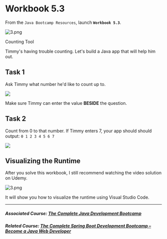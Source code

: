 # Workbook 5.3

From the `Java Bootcamp Resources`, launch **`Workbook 5.3`**.

![3.png](https://firebasestorage.googleapis.com/v0/b/learnthepart-75aed.appspot.com/o/images%2F55c46091-a3e7-4e65-ac2c-f02025e72774?alt=media&token=f0c6b077-9305-4718-933f-b83bac3203ed)

Counting Tool


Timmy's having trouble counting. Let's build a Java app that will help him out.

## Task 1


Ask Timmy what number he'd like to count up to.

![](https://firebasestorage.googleapis.com/v0/b/learnthepart-75aed.appspot.com/o/images%2F7816964b-59e7-4f59-9f2b-8a4b75327023?alt=media&token=ce2b8a5d-7440-483e-8b6f-0539fbda99b0)

Make sure Timmy can enter the value **BESIDE** the question.

## Task 2


Count from 0 to that number. If Timmy enters 7, your app should should output: `0 1 2 3 4 5 6 7`

![](https://firebasestorage.googleapis.com/v0/b/learnthepart-75aed.appspot.com/o/images%2F162352e1-9064-4f02-8286-0fb9659dd5e6?alt=media&token=90ea74ff-380e-43dd-ad7b-5626c047e3fa)

## Visualizing the Runtime

After you solve this workbook, I still recommend watching the video solution on Udemy.

![3.png](https://firebasestorage.googleapis.com/v0/b/learnthepart-75aed.appspot.com/o/images%2F7c05b536-741e-454f-9318-3e2387d973ef?alt=media&token=b0082376-158a-4e0b-85ff-fca43181df4e)

It will show you how to visualize the runtime using Visual Studio Code.

----------

##### Associated Course: [The Complete Java Development Bootcamp](https://udemy-redirect-app.herokuapp.com/java)
##### Related Course: [The Complete Spring Boot Development Bootcamp – Become a Java Web Developer](https://udemy-redirect-app.herokuapp.com/spring)